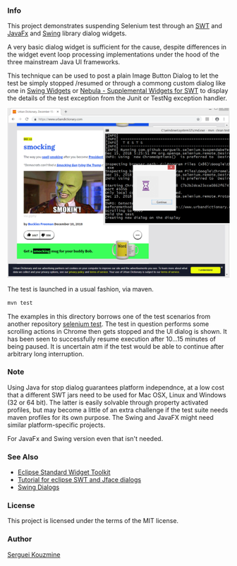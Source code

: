 ### Info

This project demonstrates suspending Selenium test through an
[SWT](http://www.java2s.com/Tutorial/Java/0280__SWT/Catalog0280__SWT.htm) and [JavaFx](http://www.java2s.com/Tutorials/Java/JavaFX/index.htm) and [Swing](http://www.java2s.com/Tutorial/Java/0240__Swing/Catalog0240__Swing.htm) library dialog widgets.

A very basic dialog widget is sufficient for the cause, despite differences in the widget event loop processing
implementations under the hood of the three mainstream Java UI frameworks.

This technique can be used to post a plain Image Button Dialog to let the test be simply stopped /resumed or
through a commong custom dialog like one in [Swing Widgets](https://github.com/eugener/oxbow) or
[Nebula - Supplemental Widgets for SWT](https://github.com/eclipse/nebula)
to display the details of the test exception from the Junit or TestNg exception handler.

![icon](https://github.com/sergueik/stoppable_test/blob/master/screenshots/capture_stopped_test.png)

The test is launched in  a usual fashion, via maven.
```cmd
mvn test
```
The examples in this directory borrows one of the test scenarios from another repository [selenium test](https://github.com/sergueik/selenium_tests). The test in question performs some scrolling actions in Chrome then gets stopped and the UI dialog is shown. It has been seen to successfully resume execution after 10...15 minutes of being paused. It is uncertain atm if the test would be able to continue after arbitrary long interruption.

### Note
Using Java for stop dialog guarantees platform independnce,
at a low cost that a different SWT jars need to be used for Mac OSX, Linux and Windows (32 or 64 bit).
The latter is easily solvable through property activated profiles, but may become a little of an extra challenge if the test suite needs maven profiles for its own purpose. The Swing and JavaFX might need similar platform-specific projects.

For JavaFx and Swing version even that isn't needed.

### See Also
  * [Eclipse Standard Widget Toolkit](https://www.eclipse.org/swt/)
  * [Tutorial for eclipse SWT and Jface dialogs](http://www.vogella.com/tutorials/EclipseDialogs/article.html)
  * [Swing Dialogs](https://docs.oracle.com/javase/tutorial/uiswing/components/dialog.html)

### License
This project is licensed under the terms of the MIT license.

### Author
[Serguei Kouzmine](kouzmine_serguei@yahoo.com)
